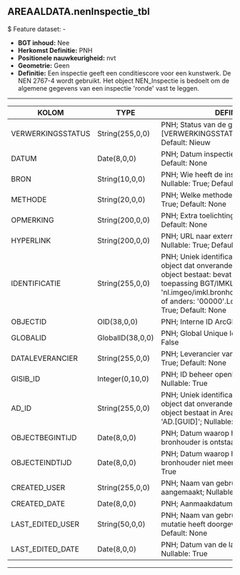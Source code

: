 ﻿## AREAALDATA.nenInspectie_tbl

$ Feature dataset: -

* __BGT inhoud:__ Nee
* __Herkomst Definitie:__ PNH
* __Positionele nauwkeurigheid:__ nvt
* __Geometrie:__ Geen
* __Definitie:__ Een inspectie geeft een conditiescore voor een kunstwerk. De NEN 2767-4 wordt gebruikt. Het object NEN_Inspectie is bedoelt om de algemene gegevens van een inspectie 'ronde' vast te leggen.

***

|KOLOM                               |TYPE              |DEFINITIE|
|------                              |----              |-----    |
|VERWERKINGSSTATUS                   |String(255,0,0)   |PNH; Status van de gegevens; keuzelijst [VERWERKINGSSTATUS]; Nullable: False; Default: Nieuw|
|DATUM                               |Date(8,0,0)       |PNH; Datum inspectie; Nullable: True; Default: None|
|BRON                                |String(10,0,0)    |PNH; Wie heeft de inspectie uitgevoerd; Nullable: True; Default: None|
|METHODE                             |String(20,0,0)    |PNH; Welke methode is gebruikt; Nullable: True; Default: None|
|OPMERKING                           |String(200,0,0)   |PNH; Extra toelichting; Nullable: True; Default: None|
|HYPERLINK                           |String(200,0,0)   |PNH; URL naar extern document; Nullable: True; Default: None|
|IDENTIFICATIE                       |String(255,0,0)   |PNH; Uniek identificatienummer voor het object dat onveranderlijk is zolang het object bestaat: bevat indien van toepassing BGT/IMKL ID in format 'nl.imgeo/imkl.bronhouderscode.LokaalID' of anders: '00000'.LokaalID; Nullable: True; Default: None|
|OBJECTID                            |OID(38,0,0)       |PNH; Interne ID ArcGIS; Nullable: False|
|GLOBALID                            |GlobalID(38,0,0)  |PNH; Global Unique Identifier; Nullable: False|
|DATALEVERANCIER                     |String(255,0,0)   |PNH; Leverancier van de data; Nullable: True; Default: None|
|GISIB_ID                            |Integer(0,10,0)   |PNH; ID beheer openbare ruimte (GISIB); Nullable: True|
|AD_ID                               |String(255,0,0)   |PNH; Uniek identificatienummer voor het object dat onveranderlijk is zolang het object bestaat in Areaaldata: in format 'AD.[GUID]'; Nullable: False; Default: None|
|OBJECTBEGINTIJD                     |Date(8,0,0)       |PNH; Datum waarop het object bij de bronhouder is ontstaan; Nullable: True|
|OBJECTEINDTIJD                      |Date(8,0,0)       |PNH; Datum waarop het object bij de bronhouder niet meer geldig is; Nullable: True|
|CREATED_USER                        |String(255,0,0)   |PNH; Naam van gebruiker die de rij heeft aangemaakt; Nullable: True; Default: None|
|CREATED_DATE                        |Date(8,0,0)       |PNH; Aanmaakdatum; Nullable: True|
|LAST_EDITED_USER                    |String(50,0,0)    |PNH; Naam van gebruiker die de laatste mutatie heeft doorgevoerd; Nullable: True; Default: None|
|LAST_EDITED_DATE                    |Date(8,0,0)       |PNH; Datum van de laatste mutatie; Nullable: True|

***
